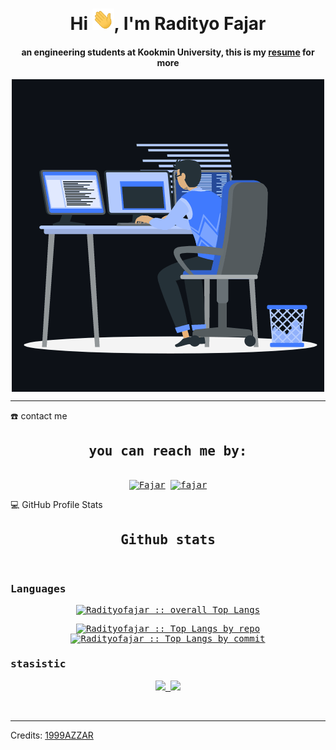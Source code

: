 <div align="center">
<h1 align="center">Hi <img width="35" src="https://github.com/1999AZZAR/1999AZZAR/blob/main/resources/img/waving.gif">, I'm Radityo Fajar</h1>
<h4 align="center">an engineering students at Kookmin University, this is my <a href="https://github.com/Radityofajar/Radityofajar/blob/main/Resume_RadityoFajarPamungkas.pdf" target="_blank">resume</a> for more</h4>
</div>

<div align="center">
  <img align="center" src="https://raw.githubusercontent.com/SubhadeepZilong/SubhadeepZilong/main/icons/animation_500_kxa883sd.gif" alt="SubhadeepZilong" />
</div>

-----
  <summary>☎️ contact me</summary>
<div>
  <samp>
    <h2 align="center">you can reach me by:</h2>
    <p align="center">
      <br/>
      <a href="https://www.linkedin.com/in/radityo-fajar-pamungkas-ba1496148/" target="blank"><img align="center"
         src="https://img.shields.io/badge/linkedin-%231DA1F2.svg?style=for-the-badge&logo=linkedin&logoColor=white"
         alt="Fajar" height="30"/></a>
      <a href="mailto:radityofajar@gmail.com" target="blank"><img align="center"
         src="https://img.shields.io/badge/gmail-EA4335.svg?style=for-the-badge&logo=gmail&logoColor=white"
         alt="fajar" height="30"/></a>
    </p>
  </samp>
</div>
  <summary>💻 GitHub Profile Stats</summary>
  <div>
  <samp>
    <h2 align="center"> Github stats </h2>
      <br/>
  <summary><h3>Languages</h3></summary>
            <p align="center">
        <a href="https://github.com/Radityofajar/">
          <img src="https://github-readme-stats.vercel.app/api/top-langs/?username=Radityofajar&langs_count=6&theme=gruvbox&layout=compact&hide_border=true"
          alt="Radityofajar :: overall Top Langs " /></a>
      </p>
        <p align="center">
          <a href="https://github.com/Radityofajar/">
          <img width="45%" src="https://github-profile-summary-cards.vercel.app/api/cards/repos-per-language?username=Radityofajar&theme=gruvbox&layout=compact&hide_border=true"
          alt="Radityofajar :: Top Langs by repo" />
          <img width="45%" src="https://github-profile-summary-cards.vercel.app/api/cards/most-commit-language?username=Radityofajar&theme=gruvbox&layout=compact&hide_border=true"
          alt="Radityofajar :: Top Langs by commit" />
          </a>
        </p>
  <summary><h3>stasistic</h3></summary>
        <p align="center">
          <a href="https://github.com/Radityofajar/">
          <img width="49.5%" src="https://github-readme-stats.vercel.app/api?username=Radityofajar&show_icons=true&theme=gruvbox&hide_border=true" />
          <img width="49.5%" src="https://github-readme-streak-stats.herokuapp.com/?user=Radityofajar&theme=gruvbox&hide_border=true" />
          </a>
       </p>
     <br>
     </samp>
  </div>    

-----
Credits: [1999AZZAR](https://github.com/1999AZZAR)
